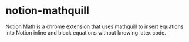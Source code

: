 # notion-mathquill
Notion Math is a chrome extension that uses mathquill to insert equations into Notion inline and block equations without knowing latex code.
